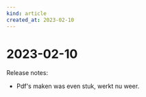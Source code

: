 ```yaml
---
kind: article
created_at: 2023-02-10
---
```


# 2023-02-10

Release notes:

* Pdf's maken was even stuk, werkt nu weer.
